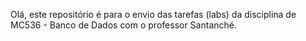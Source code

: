 Olá, este repositório é para o envio das tarefas (labs) da disciplina de MC536 - Banco de Dados com o professor Santanché.